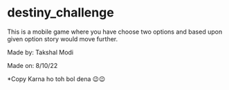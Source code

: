 # destiny_challenge

This is a mobile game where you have choose two options and based upon given option story would move further.

Made by: Takshal Modi


Made on: 8/10/22

*Copy Karna ho toh bol dena 😉😉